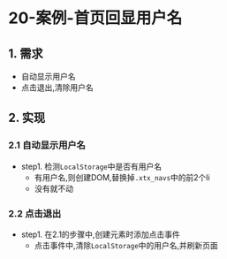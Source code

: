 # 20-案例-首页回显用户名

## 1. 需求

- 自动显示用户名
- 点击退出,清除用户名

## 2. 实现

### 2.1 自动显示用户名

- step1. 检测`LocalStorage`中是否有用户名
  - 有用户名,则创建DOM,替换掉`.xtx_navs`中的前2个li
  - 没有就不动

### 2.2 点击退出

- step1. 在2.1的步骤中,创建元素时添加点击事件
  - 点击事件中,清除`LocalStorage`中的用户名,并刷新页面